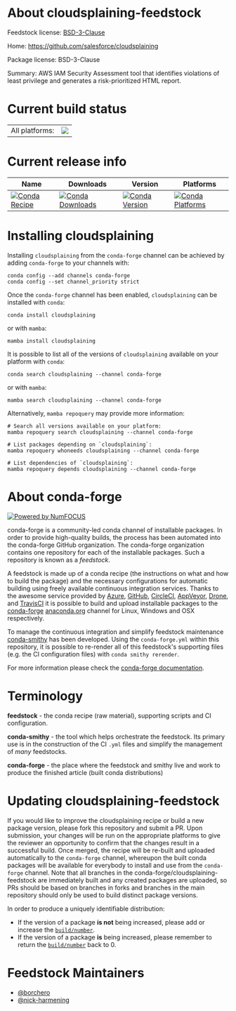 About cloudsplaining-feedstock
==============================

Feedstock license: [BSD-3-Clause](https://github.com/conda-forge/cloudsplaining-feedstock/blob/main/LICENSE.txt)

Home: https://github.com/salesforce/cloudsplaining

Package license: BSD-3-Clause

Summary: AWS IAM Security Assessment tool that identifies violations of least privilege and generates a risk-prioritized HTML report.

Current build status
====================


<table><tr><td>All platforms:</td>
    <td>
      <a href="https://dev.azure.com/conda-forge/feedstock-builds/_build/latest?definitionId=20564&branchName=main">
        <img src="https://dev.azure.com/conda-forge/feedstock-builds/_apis/build/status/cloudsplaining-feedstock?branchName=main">
      </a>
    </td>
  </tr>
</table>

Current release info
====================

| Name | Downloads | Version | Platforms |
| --- | --- | --- | --- |
| [![Conda Recipe](https://img.shields.io/badge/recipe-cloudsplaining-green.svg)](https://anaconda.org/conda-forge/cloudsplaining) | [![Conda Downloads](https://img.shields.io/conda/dn/conda-forge/cloudsplaining.svg)](https://anaconda.org/conda-forge/cloudsplaining) | [![Conda Version](https://img.shields.io/conda/vn/conda-forge/cloudsplaining.svg)](https://anaconda.org/conda-forge/cloudsplaining) | [![Conda Platforms](https://img.shields.io/conda/pn/conda-forge/cloudsplaining.svg)](https://anaconda.org/conda-forge/cloudsplaining) |

Installing cloudsplaining
=========================

Installing `cloudsplaining` from the `conda-forge` channel can be achieved by adding `conda-forge` to your channels with:

```
conda config --add channels conda-forge
conda config --set channel_priority strict
```

Once the `conda-forge` channel has been enabled, `cloudsplaining` can be installed with `conda`:

```
conda install cloudsplaining
```

or with `mamba`:

```
mamba install cloudsplaining
```

It is possible to list all of the versions of `cloudsplaining` available on your platform with `conda`:

```
conda search cloudsplaining --channel conda-forge
```

or with `mamba`:

```
mamba search cloudsplaining --channel conda-forge
```

Alternatively, `mamba repoquery` may provide more information:

```
# Search all versions available on your platform:
mamba repoquery search cloudsplaining --channel conda-forge

# List packages depending on `cloudsplaining`:
mamba repoquery whoneeds cloudsplaining --channel conda-forge

# List dependencies of `cloudsplaining`:
mamba repoquery depends cloudsplaining --channel conda-forge
```


About conda-forge
=================

[![Powered by
NumFOCUS](https://img.shields.io/badge/powered%20by-NumFOCUS-orange.svg?style=flat&colorA=E1523D&colorB=007D8A)](https://numfocus.org)

conda-forge is a community-led conda channel of installable packages.
In order to provide high-quality builds, the process has been automated into the
conda-forge GitHub organization. The conda-forge organization contains one repository
for each of the installable packages. Such a repository is known as a *feedstock*.

A feedstock is made up of a conda recipe (the instructions on what and how to build
the package) and the necessary configurations for automatic building using freely
available continuous integration services. Thanks to the awesome service provided by
[Azure](https://azure.microsoft.com/en-us/services/devops/), [GitHub](https://github.com/),
[CircleCI](https://circleci.com/), [AppVeyor](https://www.appveyor.com/),
[Drone](https://cloud.drone.io/welcome), and [TravisCI](https://travis-ci.com/)
it is possible to build and upload installable packages to the
[conda-forge](https://anaconda.org/conda-forge) [anaconda.org](https://anaconda.org/)
channel for Linux, Windows and OSX respectively.

To manage the continuous integration and simplify feedstock maintenance
[conda-smithy](https://github.com/conda-forge/conda-smithy) has been developed.
Using the ``conda-forge.yml`` within this repository, it is possible to re-render all of
this feedstock's supporting files (e.g. the CI configuration files) with ``conda smithy rerender``.

For more information please check the [conda-forge documentation](https://conda-forge.org/docs/).

Terminology
===========

**feedstock** - the conda recipe (raw material), supporting scripts and CI configuration.

**conda-smithy** - the tool which helps orchestrate the feedstock.
                   Its primary use is in the construction of the CI ``.yml`` files
                   and simplify the management of *many* feedstocks.

**conda-forge** - the place where the feedstock and smithy live and work to
                  produce the finished article (built conda distributions)


Updating cloudsplaining-feedstock
=================================

If you would like to improve the cloudsplaining recipe or build a new
package version, please fork this repository and submit a PR. Upon submission,
your changes will be run on the appropriate platforms to give the reviewer an
opportunity to confirm that the changes result in a successful build. Once
merged, the recipe will be re-built and uploaded automatically to the
`conda-forge` channel, whereupon the built conda packages will be available for
everybody to install and use from the `conda-forge` channel.
Note that all branches in the conda-forge/cloudsplaining-feedstock are
immediately built and any created packages are uploaded, so PRs should be based
on branches in forks and branches in the main repository should only be used to
build distinct package versions.

In order to produce a uniquely identifiable distribution:
 * If the version of a package **is not** being increased, please add or increase
   the [``build/number``](https://docs.conda.io/projects/conda-build/en/latest/resources/define-metadata.html#build-number-and-string).
 * If the version of a package **is** being increased, please remember to return
   the [``build/number``](https://docs.conda.io/projects/conda-build/en/latest/resources/define-metadata.html#build-number-and-string)
   back to 0.

Feedstock Maintainers
=====================

* [@borchero](https://github.com/borchero/)
* [@nick-harmening](https://github.com/nick-harmening/)

